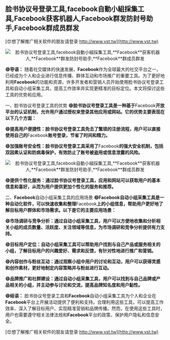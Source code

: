 ## **脸书协议号登录工具,facebook自動小組採集工具,**Facebook**获客机器人,**Facebook**群发防封号助手,**Facebook**群成员群发**

[😍想了解推广相关软件的朋友请登录 http://www.vst.tw](http://www.vst.tw)

 <center><img src="https://vst.tw/MP4/tuiguang/png/0.png" alt="脸书协议号登录工具,facebook自動小組採集工具,**Facebook**获客机器人,**Facebook**群发防封号助手,**Facebook**群成员群发"></center>

**😄导语：**
随着社交媒体的快速发展，**Facebook**作为全球最大的社交平台之一，已经成为个人和企业进行信息传播、群体互动和市场推广的重要工具。为了更好地利用**Facebook**的功能和资源，许多开发者和营销人员开始使用脸书协议号登录工具和自动小组采集工具，提高工作效率并实现更精准的目标定位。本文将探讨这些工具的优势和应用。

一、脸书协议号登录工具的优势
**😄脸书协议号登录工具是一种基于**Facebook**开放平台的认证机制，允许用户通过授权来登录其他应用或网站。它的优势主要表现在以下几个方面：**

**😄提高用户便捷性：脸书协议号登录工具免去了繁琐的注册流程，用户可以直接使用自己的**Facebook**账号登录，节省了时间和精力。**

**😄加强账号安全性：脸书协议号登录工具采用了**Facebook**的强大安全机制，包括双因素认证和防病毒保护，有效防止了账号被盗用或信息泄露的风险。**

 <center><img src="https://vst.tw/MP4/tuiguang/png/2.png" alt="脸书协议号登录工具,facebook自動小組採集工具,**Facebook**获客机器人,**Facebook**群发防封号助手,**Facebook**群成员群发"></center>

**😄提供个性化服务：通过脸书协议号登录工具，应用和网站可以获取用户的基本信息和喜好，从而为用户提供更加个性化的服务和推荐。**

二、**Facebook**自动小组采集工具的应用场景
**😄**Facebook**自动小组采集工具是一种自动化软件，可以快速收集和整理**Facebook**上的小组信息，帮助用户更好地了解目标用户群体和市场需求。以下是它的主要应用场景：**

**😄市场调研与竞争分析：通过自动小组采集工具，用户可以方便地收集和分析相关小组的成员数量、活跃度、关注领域等信息，为市场调研和竞争分析提供有力支持。**

**😄目标用户定位：自动小组采集工具可以帮助用户找到与自己产品或服务相关的小组，了解目标用户的兴趣爱好、需求和反馈，有针对性地进行推广和营销。**

**😄内容创作与粉丝互动：通过观察小组中用户的讨论和互动，用户可以获得灵感和创作素材，更好地制定内容策略并与粉丝进行互动。**

**😄品牌推广和社群建设：通过自动小组采集工具，用户可以找到与自己品牌或产品相关的小组，并主动参与讨论和交流，提高品牌知名度和用户黏性。**

**😄结语：**
脸书协议号登录工具和**Facebook**自动小组采集工具为个人和企业在**Facebook**平台上开展活动提供了便利和支持。合理利用这些工具，可以提高工作效率、深入了解目标用户、实现精准营销和品牌传播。然而，在使用这些工具时，用户也需要遵守相关法律法规和**Facebook**平台的政策，保护用户隐私和信息安全。

[😍想了解推广相关软件的朋友请登录 http://www.vst.tw](http://www.vst.tw)



